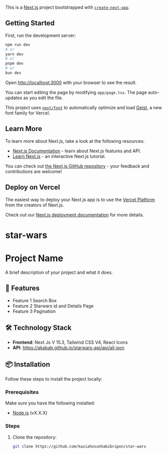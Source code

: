 This is a [Next.js](https://nextjs.org) project bootstrapped with [`create-next-app`](https://nextjs.org/docs/app/api-reference/cli/create-next-app).

## Getting Started

First, run the development server:

```bash
npm run dev
# or
yarn dev
# or
pnpm dev
# or
bun dev
```

Open [http://localhost:3000](http://localhost:3000) with your browser to see the result.

You can start editing the page by modifying `app/page.tsx`. The page auto-updates as you edit the file.

This project uses [`next/font`](https://nextjs.org/docs/app/building-your-application/optimizing/fonts) to automatically optimize and load [Geist](https://vercel.com/font), a new font family for Vercel.

## Learn More

To learn more about Next.js, take a look at the following resources:

- [Next.js Documentation](https://nextjs.org/docs) - learn about Next.js features and API.
- [Learn Next.js](https://nextjs.org/learn) - an interactive Next.js tutorial.

You can check out [the Next.js GitHub repository](https://github.com/vercel/next.js) - your feedback and contributions are welcome!

## Deploy on Vercel

The easiest way to deploy your Next.js app is to use the [Vercel Platform](https://vercel.com/new?utm_medium=default-template&filter=next.js&utm_source=create-next-app&utm_campaign=create-next-app-readme) from the creators of Next.js.

Check out our [Next.js deployment documentation](https://nextjs.org/docs/app/building-your-application/deploying) for more details.

# star-wars

# Project Name

A brief description of your project and what it does.

## 🚀 Features

- Feature 1 Search Box
- Feature 2 Starwars id and Details Page
- Feature 3 Pagination

## 🛠️ Technology Stack

- **Frontend**: Next Js V 15.3, Tailwind CSS V4, React Icons
- **API**: https://akabab.github.io/starwars-api/api/all.json

## 📦 Installation

Follow these steps to install the project locally:

### Prerequisites

Make sure you have the following installed:

- [Node.js](https://nodejs.org/) (vX.X.X)

### Steps

1. Clone the repository:

   ```bash
   git clone https://github.com/kaziahosunhabibripon/star-wars

   ```

